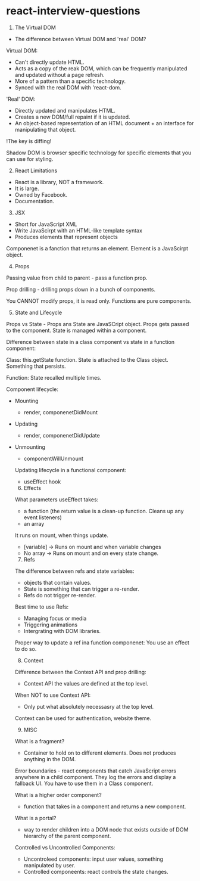 # react-interview-questions

1. The Virtual DOM

- The difference between Virtual DOM and 'real' DOM?

Virtual DOM:

- Can't directly update HTML.
- Acts as a copy of the reak DOM, which can be frequently manipulated and updated without a page refresh.
- More of a pattern than a specific technology.
- Synced with the real DOM with 'react-dom.

'Real' DOM:

- Directly updated and manipulates HTML.
- Creates a new DOM/full repaint if it is updated.
- An object-based representation of an HTML document + an interface for manipulating that object.

!The key is diffing!

Shadow DOM is browser specific technology for specific elements that you can use for styling.

2. React Limitations

- React is a library, NOT a framework.
- It is large.
- Owned by Facebook.
- Documentation.

3. JSX

- Short for JavaScript XML
- Write JavaScirpt with an HTML-like template syntax
- Produces elements that represent objects

Componenet is a fanction that returns an element.
Element is a JavaScirpt object.

4. Props

Passing value from child to parent - pass a function prop.

Prop drilling - drilling props down in a bunch of components.

You CANNOT modify props, it is read only.
Functions are pure components.

5. State and Lifecycle

Props vs State - Props ans State are JavaSCript object. Props gets passed to the component. State is managed within a component.

Difference between state in a class component vs state in a function component:

Class: this.getState function. State is attached to the Class object. Something that persists.

Function: State recalled multiple times.

Component lifecycle:

- Mounting
  - render, componenetDidMount
- Updating
  - render, componenetDidUpdate
- Unmounting

  - componentWillUnmount

  Updating lifecycle in a functional component:

  - useEffect hook

  6. Effects

  What parameters useEffect takes:

  - a function (the return value is a clean-up function. Cleans up any event listeners)
  - an array

  It runs on mount, when things update.

  - [variable] -> Runs on mount and when variable changes
  - No array -> Runs on mount and on every state change.

  7. Refs

  The difference between refs and state variables:

  - objects that contain values.
  - State is something that can trigger a re-render.
  - Refs do not trigger re-render.

  Best time to use Refs:

  - Managing focus or media
  - Triggering animations
  - Intergrating with DOM libraries.

  Proper way to update a ref ina function componenet: You use an effect to do so.

  8. Context

  Difference between the Context API and prop drilling:

  - Context API the values are defined at the top level.

  When NOT to use Context API:

  - Only put what absolutely necessasry at the top level.

  Context can be used for authentication, website theme.

  9. MISC

  What is a fragment?

  - Container to hold on to different elements. Does not produces anything in the DOM.

  Error boundaries - react components that catch JavaScript errors anywhere in a child component. They log the errors and display a fallback UI.
  You have to use them in a Class component.

  What is a higher order component?

  - function that takes in a component and returns a new component.

  What is a portal?

  - way to render children into a DOM node that exists outside of DOM hierarchy of the parent component.

  Controlled vs Uncontrolled Components:

  - Uncontroleed components: input user values, something manipulated by user.
  - Controlled componeents: react controls the state changes.
